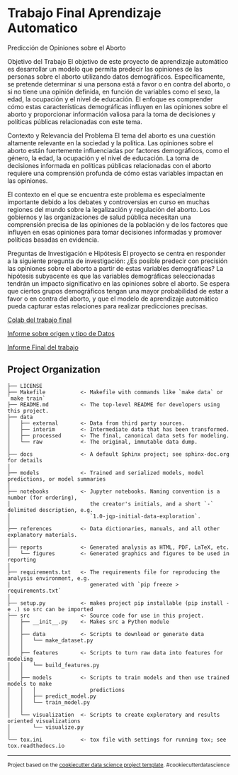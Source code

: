 Trabajo Final Aprendizaje Automatico
==============================

Predicción de Opiniones sobre el Aborto

Objetivo del Trabajo
El objetivo de este proyecto de aprendizaje automático es desarrollar un modelo que permita predecir las opiniones de las personas sobre el aborto utilizando datos demográficos. Específicamente, se pretende determinar si una persona está a favor o en contra del aborto, o si no tiene una opinión definida, en función de variables como el sexo, la edad, la ocupación y el nivel de educación. El enfoque es comprender cómo estas características demográficas influyen en las opiniones sobre el aborto y proporcionar información valiosa para la toma de decisiones y políticas públicas relacionadas con este tema.

Contexto y Relevancia del Problema
El tema del aborto es una cuestión altamente relevante en la sociedad y la política. Las opiniones sobre el aborto están fuertemente influenciadas por factores demográficos, como el género, la edad, la ocupación y el nivel de educación. La toma de decisiones informada en políticas públicas relacionadas con el aborto requiere una comprensión profunda de cómo estas variables impactan en las opiniones.

El contexto en el que se encuentra este problema es especialmente importante debido a los debates y controversias en curso en muchas regiones del mundo sobre la legalización y regulación del aborto. Los gobiernos y las organizaciones de salud pública necesitan una comprensión precisa de las opiniones de la población y de los factores que influyen en esas opiniones para tomar decisiones informadas y promover políticas basadas en evidencia.

Preguntas de Investigación e Hipótesis
El proyecto se centra en responder a la siguiente pregunta de investigación:
¿Es posible predecir con precisión las opiniones sobre el aborto a partir de estas variables demográficas?
La hipótesis subyacente es que las variables demográficas seleccionadas tendrán un impacto significativo en las opiniones sobre el aborto. Se espera que ciertos grupos demográficos tengan una mayor probabilidad de estar a favor o en contra del aborto, y que el modelo de aprendizaje automático pueda capturar estas relaciones para realizar predicciones precisas.

[Colab del trabajo final](/notebooks/Trabajo_final_Aprendizaje_Automatico.ipynb)

[Informe sobre origen y tipo de Datos](/docs/Datos.rst)

[Informe Final del trabajo](/docs/info_final.rst)

Project Organization
------------

    ├── LICENSE
    ├── Makefile           <- Makefile with commands like `make data` or `make train`
    ├── README.md          <- The top-level README for developers using this project.
    ├── data
    │   ├── external       <- Data from third party sources.
    │   ├── interim        <- Intermediate data that has been transformed.
    │   ├── processed      <- The final, canonical data sets for modeling.
    │   └── raw            <- The original, immutable data dump.
    │
    ├── docs               <- A default Sphinx project; see sphinx-doc.org for details
    │
    ├── models             <- Trained and serialized models, model predictions, or model summaries
    │
    ├── notebooks          <- Jupyter notebooks. Naming convention is a number (for ordering),
    │                         the creator's initials, and a short `-` delimited description, e.g.
    │                         `1.0-jqp-initial-data-exploration`.
    │
    ├── references         <- Data dictionaries, manuals, and all other explanatory materials.
    │
    ├── reports            <- Generated analysis as HTML, PDF, LaTeX, etc.
    │   └── figures        <- Generated graphics and figures to be used in reporting
    │
    ├── requirements.txt   <- The requirements file for reproducing the analysis environment, e.g.
    │                         generated with `pip freeze > requirements.txt`
    │
    ├── setup.py           <- makes project pip installable (pip install -e .) so src can be imported
    ├── src                <- Source code for use in this project.
    │   ├── __init__.py    <- Makes src a Python module
    │   │
    │   ├── data           <- Scripts to download or generate data
    │   │   └── make_dataset.py
    │   │
    │   ├── features       <- Scripts to turn raw data into features for modeling
    │   │   └── build_features.py
    │   │
    │   ├── models         <- Scripts to train models and then use trained models to make
    │   │   │                 predictions
    │   │   ├── predict_model.py
    │   │   └── train_model.py
    │   │
    │   └── visualization  <- Scripts to create exploratory and results oriented visualizations
    │       └── visualize.py
    │
    └── tox.ini            <- tox file with settings for running tox; see tox.readthedocs.io


--------

<p><small>Project based on the <a target="_blank" href="https://drivendata.github.io/cookiecutter-data-science/">cookiecutter data science project template</a>. #cookiecutterdatascience</small></p>
